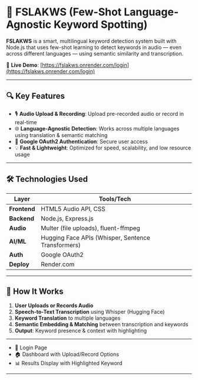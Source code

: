 # 🧠 FSLAKWS (Few-Shot Language-Agnostic Keyword Spotting)

**FSLAKWS** is a smart, multilingual keyword detection system built with Node.js that uses few-shot learning to detect keywords in audio — even across different languages — using semantic similarity and transcription.

🚀 **Live Demo**: [https://fslakws.onrender.com/login](https://fslakws.onrender.com/login)

---

## 🔍 Key Features

- 🎙 **Audio Upload & Recording**: Upload pre-recorded audio or record in real-time
- 🌐 **Language-Agnostic Detection**: Works across multiple languages using translation & semantic matching
- 🔐 **Google OAuth2 Authentication**: Secure user access
- 💡 **Fast & Lightweight**: Optimized for speed, scalability, and low resource usage

---

## 🛠 Technologies Used

| Layer        | Tools/Tech                                         |
|--------------|----------------------------------------------------|
| **Frontend** | HTML5 Audio API, CSS                        |
| **Backend**  | Node.js, Express.js                                |
| **Audio**    | Multer (file uploads), fluent-ffmpeg               |
| **AI/ML**    | Hugging Face APIs (Whisper, Sentence Transformers) |
| **Auth**     | Google OAuth2                                      |
| **Deploy**   | Render.com                                         |

---

## 🧪 How It Works

1. **User Uploads or Records Audio**
2. **Speech-to-Text Transcription** using Whisper (Hugging Face)
3. **Keyword Translation** to multiple languages
4. **Semantic Embedding & Matching** between transcription and keywords
5. **Output**: Keyword presence & context with highlighting

---

- 🔐 Login Page  
- 🏠 Dashboard with Upload/Record Options  
- 📊 Results Display with Highlighted Keyword  

---



